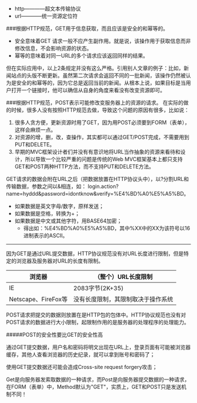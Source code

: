 - http————超文本传输协议
- url————统一资源定位符

###根据HTTP规范，GET用于信息获取，而且应该是安全的和幂等的。

- 安全意味着GET 请求一般不应产生副作用。就是说，该操作用于获取信息而非修改信息，不会影响资源的状态。
- 幂等的意味着对同一URL的多个请求应该返回同样的结果。

但在实际应用中，以上2条规定并没有这么严格。引用别人文章的例子：比如，新闻站点的头版不断更新。虽然第二次请求会返回不同的一批新闻，该操作仍然被认为是安全的和幂等的，因为它总是返回当前的新闻。从根本上说，如果目标是当用户打开一个链接时，他可以确信从自身的角度来看没有改变资源即可。

###根据HTTP规范，POST表示可能修改变服务器上的资源的请求。
在实际的做的时候，很多人没有按照HTTP规范去做，导致这个问题的原因有很多，比如说：

1. 很多人贪方便，更新资源时用了GET，因为用POST必须要到FORM（表单），这样会麻烦一点。
2. 对资源的增，删，改，查操作，其实都可以通过GET/POST完成，不需要用到PUT和DELETE。
3. 早期的MVC框架设计者们并没有有意识地将URL当作抽象的资源来看待和设计，所以导致一个比较严重的问题是传统的Web MVC框架基本上都只支持GET和POST两种HTTP方法，而不支持PUT和DELETE方法。


GET请求的数据会附在URL之后（把数据放置在HTTP协议头中），以?分割URL和传输数据，参数之间以&相连，如：
login.action?name=hyddd&password=idontknow&verify=%E4%BD%A0%E5%A5%BD。

- 如果数据是英文字母/数字，原样发送；
- 如果数据是空格，转换为+；
- 如果数据是中文或其他字符，用BASE64加密；
    + 得出如：%E4%BD%A0%E5%A5%BD，其中%XX中的XX为该符号以16进制表示的ASCII。

---

因为GET是通过URL提交数据，HTTP协议规范没有对URL长度进行限制，但是特定的浏览器及服务器对URL的长度有限制。

|       浏览器        |        （整个）URL长度限制         |
|---------------------|------------------------------------|
| IE                  | 2083字节(2K+35)                    |
| Netscape、FireFox等 | 没有长度限制，其限制取决于操作系统 |

POST请求把提交的数据则放置在是HTTP包的包体中。HTTP协议规范也没有对POST请求的数据进行大小限制，起限制作用的是服务器的处理程序的处理能力。

#####POST的安全性要比GET的安全性高

通过GET提交数据，用户名和密码将明文出现在URL上，登录页面有可能被浏览器缓存，其他人查看浏览器的历史纪录，就可以拿到账号和密码了；

使用GET提交数据还可能会造成Cross-site request forgery攻击；

Get是向服务器发索取数据的一种请求，而Post是向服务器提交数据的一种请求，在FORM（表单）中，Method默认为"GET"，实质上，GET和POST只是发送机制不同！